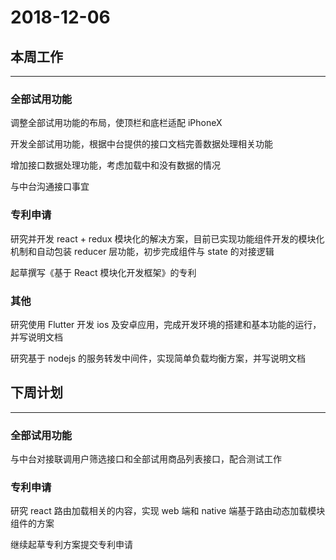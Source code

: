 # 2018-12-06

## 本周工作

<hr>

### 全部试用功能

调整全部试用功能的布局，使顶栏和底栏适配 iPhoneX

开发全部试用功能，根据中台提供的接口文档完善数据处理相关功能

增加接口数据处理功能，考虑加载中和没有数据的情况

与中台沟通接口事宜

### 专利申请

研究并开发 react + redux 模块化的解决方案，目前已实现功能组件开发的模块化机制和自动包装 reducer 层功能，初步完成组件与 state 的对接逻辑

起草撰写《基于 React 模块化开发框架》的专利

### 其他

研究使用 Flutter 开发 ios 及安卓应用，完成开发环境的搭建和基本功能的运行，并写说明文档

研究基于 nodejs 的服务转发中间件，实现简单负载均衡方案，并写说明文档

## 下周计划

<hr>

### 全部试用功能

与中台对接联调用户筛选接口和全部试用商品列表接口，配合测试工作

### 专利申请

研究 react 路由加载相关的内容，实现 web 端和 native 端基于路由动态加载模块组件的方案

继续起草专利方案提交专利申请
